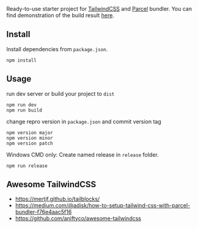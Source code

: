 Ready-to-use starter project for [TailwindCSS](https://tailwindcss.com/) and [Parcel](https://parceljs.org/) bundler. You can find demonstration of the build result [here](https://blenderman-de.github.io/starter_tailwindcss/).


## Install 

Install dependencies from `package.json`.

    npm install 

## Usage

run dev server or build your project to `dist`

    npm run dev 
    npm run build 


change repro version in `package.json` and commit version tag 

    npm version major
    npm version minor
    npm version patch 

 
Windows CMD only: Create named release in `release` folder. 

    npm run release 

## Awesome TailwindCSS 

- https://mertjf.github.io/tailblocks/ 
- https://medium.com/@adisk/how-to-setup-tailwind-css-with-parcel-bundler-f76e4aac5f16
- https://github.com/aniftyco/awesome-tailwindcss


